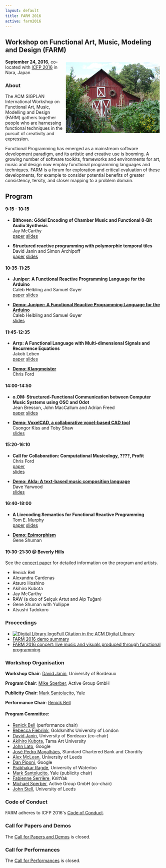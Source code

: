 ```yaml
---
layout: default
title: FARM 2016
active: farm2016
---
```


## Workshop on Functional Art, Music, Modeling and Design (FARM)

<img src="/files/farm-lambda-small.jpg" style="float: right; margin: 10px;" />

**September 24, 2016**, co-located with
[ICFP 2016](http://conf.researchr.org/home/icfp-2016) in Nara, Japan

### About

The ACM SIGPLAN International Workshop on Functional Art, Music,
Modelling and Design (FARM) gathers together people who are harnessing
functional techniques in the pursuit of creativity and expression.

Functional Programming has emerged as a mainstream software
development paradigm, and its artistic and creative use is booming. A
growing number of software toolkits, frameworks and environments for
art, music and design now employ functional programming languages and
techniques. FARM is a forum for exploration and critical evaluation of
these developments, for example to consider potential benefits of
greater consistency, tersity, and closer mapping to a problem domain.

## Program ##

#### 9:15 - 10:15

* **Bithoven: Gödel Encoding of Chamber Music and Functional 8-Bit Audio Synthesis**<br/>
  Jay McCarthy<br/>
  <a class="DLtitleLink" href="http://dl.acm.org/authorize?N19403" title="Get the Full Text from the ACM Digital Library">paper</a>
  <a href="mccarthy-slides.pdf">slides</a>

* **Structured reactive programming with polymorphic temporal tiles**<br/>
  David Janin and Simon Archipoff<br/>
  <a class="DLtitleLink" href="http://dl.acm.org/authorize?N19416" title="Get the Full Text from the ACM Digital Library">paper</a>
  <a href="janin-slides.pdf">slides</a>

#### 10:35-11:25

* **Juniper: A Functional Reactive Programming Language for the Arduino**<br/>
  Caleb Helbling and Samuel Guyer<br/>
  <a class="DLtitleLink" href="http://dl.acm.org/authorize?N19404" title="Get the Full Text from the ACM Digital Library">paper</a>
  <a href="helbling-slides.pdf">slides</a>

* [**Demo: Juniper: A Functional Reactive Programming Language for the Arduino**](juniper.html)<br/>Caleb Helbling and Samuel Guyer<br/>
  <a href="helbling-demo-slides.pdf">slides</a>

#### 11:45-12:35

* **Arrp: A Functional Language with Multi-dimensional Signals and Recurrence Equations**<br/>
  Jakob Leben<br/>
  <a class="DLtitleLink" href="http://dl.acm.org/authorize?N19415" title="Get the Full Text from the ACM Digital Library">paper</a>
  <a href="leben-slides.pdf">slides</a>

* [**Demo: Klangmeister**](klangmeister.html)<br/>Chris Ford

#### 14:00-14:50

* **o.OM: Structured-Functional Communication between Computer Music Systems using OSC and Odot**<br/>
  Jean Bresson, John MacCallum and Adrian Freed<br/>
  <a class="DLtitleLink" href="http://dl.acm.org/authorize?N19417" title="Get the Full Text from the ACM Digital Library">paper</a>
  <a href="bresson-slides.pdf">slides</a>

* [**Demo: VoxelCAD, a collaborative voxel-based CAD tool**](voxelcad.html)<br/>Csongor Kiss and Toby Shaw
  <br/>
  <a href="kiss-shaw-slides.pdf">slides</a>

#### 15:20-16:10

* **Call for Collaboration: Computational Musicology, ????, Profit**<br/>
  Chris Ford<br/>
  <a class="DLtitleLink" href="http://dl.acm.org/authorize?N19419" title="Get the Full Text from the ACM Digital Library">paper</a>
  <br/>
  <a href="http://ctford.github.io/kolmogorov-music/">slides</a>

* [**Demo: Alda: A text-based music composition language**](alda.html)<br/>Dave Yarwood
  <br/>
  <a href="yarwood-slides.pdf">slides</a>

#### 16:40-18:00

* **A Livecoding Semantics for Functional Reactive Programming**<br/>
  Tom E. Murphy<br/>
  <a class="DLtitleLink" href="http://dl.acm.org/authorize?N19418" title="Get the Full Text from the ACM Digital Library">paper</a>
  <a href="murphy-slides/farm_talk.html">slides</a>

* [**Demo: Epimorphism**](epimorphism.html)<br/>Gene Shuman

#### 19:30-21:30 @ Beverly Hills

See the [concert paper](performance) for detailed information on the program and artists.

* Renick Bell
* Alexandra Cardenas
* Atsuro Hoshino
* Akihiro Kubota
* Jay McCarthy
* RAW (a duo of Selçuk Artut and Alp Tuğan)
* Gene Shuman with Yullippe
* Atsushi Tadokoro

### Proceedings

* <a class="DLcitLink" href="http://dl.acm.org/citation.cfm?id=2975980" title="Go to the ACM Digital Library for additional information about this proceeding"><img class="DLlogo" src="http://dl.acm.org/img/dllogo.png" alt="Digital Library logo" height="30" width="30">Full Citation in the ACM Digital Library</a>
* <a class="DLtitleLink" href="http://dl.acm.org/authorize?N19410" title="Get the Full Text from the ACM Digital Library">FARM 2016 demo summary</a>
* <a class="DLtitleLink" href="http://dl.acm.org/authorize?N19411" title="Get the Full Text from the ACM Digital Library">FARM 2016 concert: live music and visuals produced through functional programming</a>

### Workshop Organisation

**Workshop Chair**: [David Janin](http://www.labri.fr/perso/janin/), University of Bordeaux

**Program Chair**: [Mike Sperber](http://deinprogramm.de/sperber/),
  Active Group GmbH

**Publicity Chair**: [Mark Santolucito](http://marksantolucito.com/), Yale

**Performance Chair**: [Renick Bell](http://www.renickbell.net/)

#### Program Committee:

* [Renick Bell](http://www.renickbell.net/) (performance chair)
* [Rebecca Fiebrink](http://www.doc.gold.ac.uk/~mas01rf/Rebecca_Fiebrink_Goldsmiths/welcome.html),
 Goldsmiths University of London
* [David Janin](http://www.labri.fr/perso/janin/), University of
  Bordeaux (co-chair)
* [Akihiro Kubota](http://faculty.tamabi.ac.jp/html/en/23.html), Tama Art University
* [John Lato](http://johnlato.blogspot.de/), Google
* [José Pedro Magalhães](http://dreixel.net/), Standard Chartered Bank
  and Chordify
* [Alex McLean](http://yaxu.org/), University of Leeds
* [Dan Piponi](https://plus.google.com/+DanPiponi), Google
* [Prabhakar Ragde](https://cs.uwaterloo.ca/~plragde/), University of Waterloo
* [Mark Santolucito](http://marksantolucito.com/), Yale (publicity
  chair)
* [Fabienne Serrière](http://fabienne.us/), KnitYak  
* [Michael Sperber](http://www.deinprogramm.de/sperber/), Active Group
GmbH (co-chair)
* [John Stell](http://www.comp.leeds.ac.uk/jgs/), University of Leeds

### Code of Conduct

FARM adheres to ICFP 2016's
[Code of Conduct](http://conf.researchr.org/attending/icfp-2016/code-of-conduct).

### Call for Papers and Demos

The [Call for Papers and Demos](cfp.html) is closed.

### Call for Performances

The [Call for Performances](call-for-performances.html) is closed.
